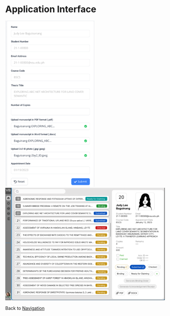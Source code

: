 # Application Interface  
![InterfacePicture1](https://github.com/janetub/ViscanScript/blob/main/Design%20Specification/InterfaceImages/interface2.png)
![InterfacePicture2](https://github.com/janetub/ViscanScript/blob/main/Design%20Specification/InterfaceImages/interface1.png)

Back to [Navigation](https://github.com/janetub/ViscanScript/blob/main/Design%20Specification/ViscanScript.md)
